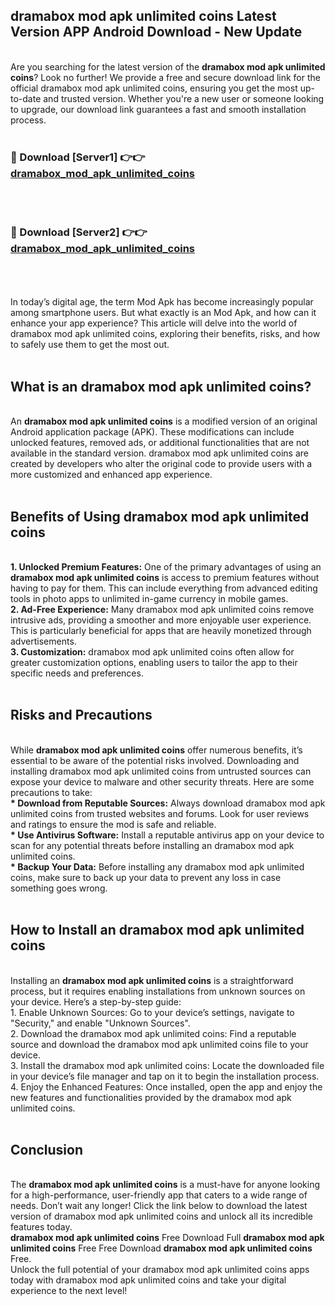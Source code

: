 ## dramabox mod apk unlimited coins Latest Version APP Android Download - New Update
<br>
Are you searching for the latest version of the <strong>dramabox mod apk unlimited coins</strong>? Look no further! We provide a free and secure download link for the official dramabox mod apk unlimited coins, ensuring you get the most up-to-date and trusted version. Whether you're a new user or someone looking to upgrade, our download link guarantees a fast and smooth installation process.
<br>
<br>
<h3>🔴 Download [Server1] 👉👉 <a href="https://modyolo.store/dramabox+mod+apk+unlimited+coins">dramabox_mod_apk_unlimited_coins</a></h3><br>
<br>
<h3>🔴 Download [Server2] 👉👉 <a href="https://modyolo.store/dramabox+mod+apk+unlimited+coins">dramabox_mod_apk_unlimited_coins</a></h3><br>
<br>
<br>
In today’s digital age, the term Mod Apk has become increasingly popular among smartphone users. But what exactly is an Mod Apk, and how can it enhance your app experience? This article will delve into the world of dramabox mod apk unlimited coins, exploring their benefits, risks, and how to safely use them to get the most out.
<br>
<br>
<h2>What is an dramabox mod apk unlimited coins?</h2>
<br>
An <strong>dramabox mod apk unlimited coins</strong> is a modified version of an original Android application package (APK). These modifications can include unlocked features, removed ads, or additional functionalities that are not available in the standard version. dramabox mod apk unlimited coins are created by developers who alter the original code to provide users with a more customized and enhanced app experience.
<br>
<br>
<h2>Benefits of Using dramabox mod apk unlimited coins</h2>
<br>
<strong> 1. Unlocked Premium Features:</strong> One of the primary advantages of using an <strong>dramabox mod apk unlimited coins</strong> is access to premium features without having to pay for them. This can include everything from advanced editing tools in photo apps to unlimited in-game currency in mobile games.
<br>
<strong> 2. Ad-Free Experience:</strong> Many dramabox mod apk unlimited coins remove intrusive ads, providing a smoother and more enjoyable user experience. This is particularly beneficial for apps that are heavily monetized through advertisements.
<br>
<strong> 3. Customization:</strong> dramabox mod apk unlimited coins often allow for greater customization options, enabling users to tailor the app to their specific needs and preferences.
<br>
<br>
<h2>Risks and Precautions</h2>
<br>
While <strong>dramabox mod apk unlimited coins</strong> offer numerous benefits, it’s essential to be aware of the potential risks involved. Downloading and installing dramabox mod apk unlimited coins from untrusted sources can expose your device to malware and other security threats. Here are some precautions to take:
<br>
<strong> * Download from Reputable Sources:</strong> Always download dramabox mod apk unlimited coins from trusted websites and forums. Look for user reviews and ratings to ensure the mod is safe and reliable.
<br>
<strong> * Use Antivirus Software:</strong> Install a reputable antivirus app on your device to scan for any potential threats before installing an dramabox mod apk unlimited coins.
<br>
<strong> * Backup Your Data:</strong> Before installing any dramabox mod apk unlimited coins, make sure to back up your data to prevent any loss in case something goes wrong.
<br>
<br>
<h2>How to Install an dramabox mod apk unlimited coins</h2>
<br>
Installing an <strong>dramabox mod apk unlimited coins</strong> is a straightforward process, but it requires enabling installations from unknown sources on your device. Here’s a step-by-step guide:
<br>
 1. Enable Unknown Sources: Go to your device’s settings, navigate to "Security," and enable "Unknown Sources".
<br>
 2. Download the dramabox mod apk unlimited coins: Find a reputable source and download the dramabox mod apk unlimited coins file to your device.
<br>
 3. Install the dramabox mod apk unlimited coins: Locate the downloaded file in your device’s file manager and tap on it to begin the installation process.
<br>
 4. Enjoy the Enhanced Features: Once installed, open the app and enjoy the new features and functionalities provided by the dramabox mod apk unlimited coins.
<br>
<br>
<h2><strong>Conclusion</strong></h2>
<br>
The <strong>dramabox mod apk unlimited coins</strong> is a must-have for anyone looking for a high-performance, user-friendly app that caters to a wide range of needs. Don’t wait any longer! Click the link below to download the latest version of dramabox mod apk unlimited coins and unlock all its incredible features today.
<br>
<strong>dramabox mod apk unlimited coins</strong> Free Download Full <strong>dramabox mod apk unlimited coins</strong> Free Free Download <strong>dramabox mod apk unlimited coins</strong> Free.
<br>
Unlock the full potential of your dramabox mod apk unlimited coins apps today with dramabox mod apk unlimited coins and take your digital experience to the next level!